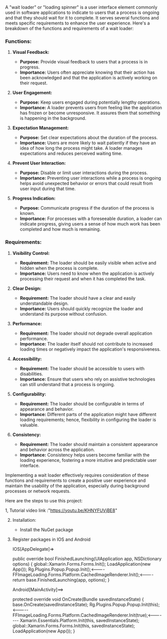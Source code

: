 A "wait loader" or "loading spinner" is a user interface element commonly used in software applications to indicate to users that a process is ongoing and that they should wait for it to complete. 
It serves several functions and meets specific requirements to enhance the user experience. Here's a breakdown of the functions and requirements of a wait loader:

### Functions:

1. **Visual Feedback:**
   - **Purpose:** Provide visual feedback to users that a process is in progress.
   - **Importance:** Users often appreciate knowing that their action has been acknowledged and that the application is actively working on their request.

2. **User Engagement:**
   - **Purpose:** Keep users engaged during potentially lengthy operations.
   - **Importance:** A loader prevents users from feeling like the application has frozen or become unresponsive. It assures them that something is happening in the background.

3. **Expectation Management:**
   - **Purpose:** Set clear expectations about the duration of the process.
   - **Importance:** Users are more likely to wait patiently if they have an idea of how long the process might take. A loader manages expectations and reduces perceived waiting time.

4. **Prevent User Interaction:**
   - **Purpose:** Disable or limit user interactions during the process.
   - **Importance:** Preventing user interactions while a process is ongoing helps avoid unexpected behavior or errors that could result from user input during that time.

5. **Progress Indication:**
   - **Purpose:** Communicate progress if the duration of the process is known.
   - **Importance:** For processes with a foreseeable duration, a loader can indicate progress, giving users a sense of how much work has been completed and how much is remaining.

### Requirements:

1. **Visibility Control:**
   - **Requirement:** The loader should be easily visible when active and hidden when the process is complete.
   - **Importance:** Users need to know when the application is actively processing their request and when it has completed the task.

2. **Clear Design:**
   - **Requirement:** The loader should have a clear and easily understandable design.
   - **Importance:** Users should quickly recognize the loader and understand its purpose without confusion.

3. **Performance:**
   - **Requirement:** The loader should not degrade overall application performance.
   - **Importance:** The loader itself should not contribute to increased loading times or negatively impact the application's responsiveness.

4. **Accessibility:**
   - **Requirement:** The loader should be accessible to users with disabilities.
   - **Importance:** Ensure that users who rely on assistive technologies can still understand that a process is ongoing.

5. **Configurability:**
   - **Requirement:** The loader should be configurable in terms of appearance and behavior.
   - **Importance:** Different parts of the application might have different loading requirements; hence, flexibility in configuring the loader is valuable.

6. **Consistency:**
   - **Requirement:** The loader should maintain a consistent appearance and behavior across the application.
   - **Importance:** Consistency helps users become familiar with the loading experience, fostering a more intuitive and predictable user interface.

Implementing a wait loader effectively requires consideration of these functions and requirements to create a positive user experience and maintain the usability of the application, especially during background processes or network requests.

Here are the steps to use this project:

1, Tutorial video link :"https://youtu.be/KHNYFUVjBE8"

2. Installation:
   - Install the NuGet package 
3. Register packages in IOS and Android
   
    IOS[AppDelegate]=>
       
    public override bool FinishedLaunching(UIApplication app, NSDictionary options)
    {
        global::Xamarin.Forms.Forms.Init();
        LoadApplication(new App());
        Rg.Plugins.Popup.Popup.Init();<----
        FFImageLoading.Forms.Platform.CachedImageRenderer.Init();<----
        return base.FinishedLaunching(app, options);
    }
    
    Android[MainActivity]==>
    
    protected override void OnCreate(Bundle savedInstanceState)
    {
        base.OnCreate(savedInstanceState);
        Rg.Plugins.Popup.Popup.Init(this);<-----
        FFImageLoading.Forms.Platform.CachedImageRenderer.Init(true);<-------
        Xamarin.Essentials.Platform.Init(this, savedInstanceState);
        global::Xamarin.Forms.Forms.Init(this, savedInstanceState);
        LoadApplication(new App());
    }
   
